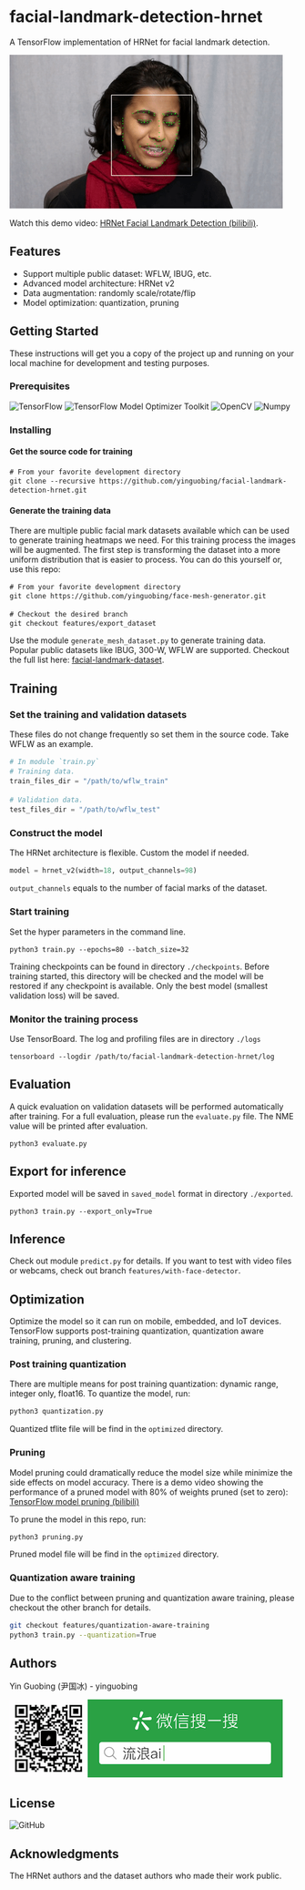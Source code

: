 # facial-landmark-detection-hrnet
A TensorFlow implementation of HRNet for facial landmark detection.

![ms_marvel](./doc/../docs/ms_marvel.gif)

Watch this demo video: [HRNet Facial Landmark Detection (bilibili)](https://www.bilibili.com/video/BV1Vy4y1C79p/).

## Features
 - Support multiple public dataset: WFLW, IBUG, etc.
 - Advanced model architecture: HRNet v2
 - Data augmentation: randomly scale/rotate/flip
 - Model optimization: quantization, pruning

## Getting Started

These instructions will get you a copy of the project up and running on your local machine for development and testing purposes.

### Prerequisites

![TensorFlow](https://img.shields.io/badge/TensorFlow-v2.3-brightgreen)
![TensorFlow Model Optimizer Toolkit](https://img.shields.io/badge/TensorFlow_Model_Optimization_Toolkit-v0.5-brightgreen)
![OpenCV](https://img.shields.io/badge/OpenCV-v4.3-brightgreen)
![Numpy](https://img.shields.io/badge/Numpy-v1.17-brightgreen)

### Installing
#### Get the source code for training

```shell
# From your favorite development directory
git clone --recursive https://github.com/yinguobing/facial-landmark-detection-hrnet.git
```

#### Generate the training data
There are multiple public facial mark datasets available which can be used to generate training heatmaps we need. For this training process the images will be augmented. The first step is transforming  the dataset into a more uniform distribution that is easier to process. You can do this yourself or, use this repo:

```shell
# From your favorite development directory
git clone https://github.com/yinguobing/face-mesh-generator.git

# Checkout the desired branch
git checkout features/export_dataset
```
Use the module `generate_mesh_dataset.py` to generate training data. Popular public datasets like IBUG, 300-W, WFLW are supported. Checkout the full list here: [facial-landmark-dataset](https://github.com/yinguobing/facial-landmark-dataset).


## Training

### Set the training and validation datasets

These files do not change frequently so set them in the source code. Take WFLW as an example.

```python
# In module `train.py`
# Training data.
train_files_dir = "/path/to/wflw_train"

# Validation data.
test_files_dir = "/path/to/wflw_test"
```

### Construct the model
The HRNet architecture is flexible. Custom the model if needed.

```python
model = hrnet_v2(width=18, output_channels=98)
```

`output_channels` equals to the number of facial marks of the dataset.

### Start training
Set the hyper parameters in the command line.

```Shell
python3 train.py --epochs=80 --batch_size=32
```

Training checkpoints can be found in directory `./checkpoints`. Before training started, this directory will be checked and the model will be restored if any checkpoint is available. Only the best model (smallest validation loss) will be saved.

### Monitor the training process
Use TensorBoard. The log and profiling files are in directory `./logs`

```shell
tensorboard --logdir /path/to/facial-landmark-detection-hrnet/log

```
## Evaluation
A quick evaluation on validation datasets will be performed automatically after training. For a full evaluation, please run the `evaluate.py` file. The NME value will be printed after evaluation.

```
python3 evaluate.py
```

## Export for inference
Exported model will be saved in `saved_model` format in directory `./exported`.

```shell
python3 train.py --export_only=True
```

## Inference
Check out module `predict.py` for details. If you want to test with video files or webcams, check out branch `features/with-face-detector`.

## Optimization
Optimize the model so it can run on mobile, embedded, and IoT devices. TensorFlow supports post-training quantization, quantization aware training, pruning, and clustering.

### Post training quantization
There are multiple means for post training quantization: dynamic range, integer only, float16. To quantize the model, run:

```bash
python3 quantization.py
```
Quantized tflite file will be find in the `optimized` directory.

### Pruning
Model pruning could dramatically reduce the model size while minimize the side effects on model accuracy. There is a demo video showing the performance of a pruned model with 80% of weights pruned (set to zero): [TensorFlow model pruning (bilibili)](https://www.bilibili.com/video/BV1Uz4y1o7Fb/)

To prune the model in this repo, run:

```bash
python3 pruning.py

```
Pruned model file will be find in the `optimized` directory.


### Quantization aware training
Due to the conflict between pruning and quantization aware training, please checkout the other branch for details.

```bash
git checkout features/quantization-aware-training
python3 train.py --quantization=True
```

## Authors
Yin Guobing (尹国冰) - yinguobing

![wechat](docs/wechat.png)

## License
![GitHub](https://img.shields.io/github/license/yinguobing/facial-landmark-detection-hrnet)

## Acknowledgments
The HRNet authors and the dataset authors who made their work public.

